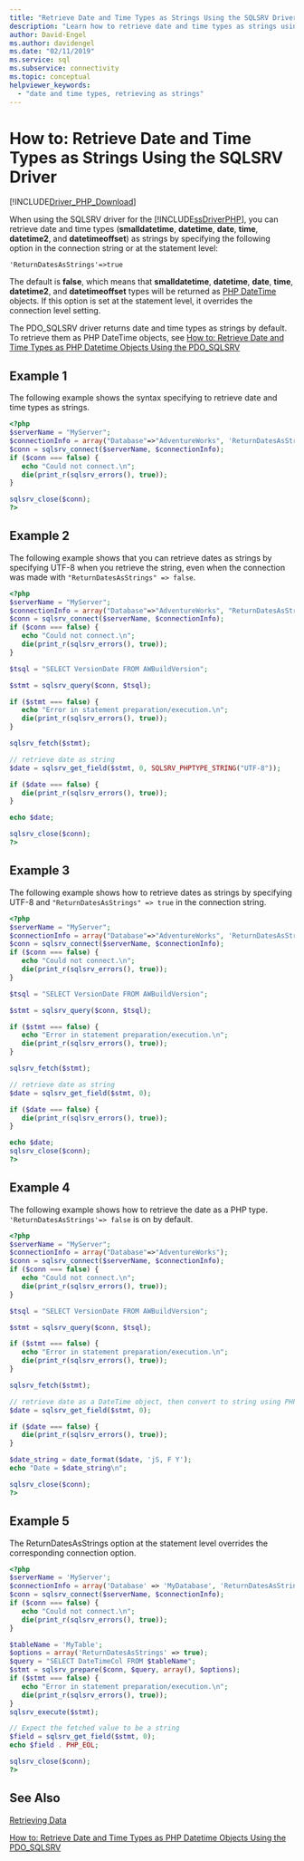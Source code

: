 ```yaml
---
title: "Retrieve Date and Time Types as Strings Using the SQLSRV Driver"
description: "Learn how to retrieve date and time types as strings using the SQLSRV driver for PHP for SQL Server."
author: David-Engel
ms.author: davidengel
ms.date: "02/11/2019"
ms.service: sql
ms.subservice: connectivity
ms.topic: conceptual
helpviewer_keywords:
  - "date and time types, retrieving as strings"
---
```

# How to: Retrieve Date and Time Types as Strings Using the SQLSRV Driver
[!INCLUDE[Driver_PHP_Download](../../includes/driver_php_download.md)]

When using the SQLSRV driver for the [!INCLUDE[ssDriverPHP](../../includes/ssdriverphp_md.md)], you can retrieve date and time types (**smalldatetime**, **datetime**, **date**, **time**, **datetime2**, and **datetimeoffset**) as strings by specifying the following option in the connection string or at the statement level:

```
'ReturnDatesAsStrings'=>true
```

The default is **false**, which means that **smalldatetime**, **datetime**, **date**, **time**, **datetime2**, and **datetimeoffset** types will be returned as [PHP DateTime](http://php.net/manual/en/class.datetime.php) objects. If this option is set at the statement level, it overrides the connection level setting.

The PDO_SQLSRV driver returns date and time types as strings by default. To retrieve them as PHP DateTime objects, see [How to: Retrieve Date and Time Types as PHP Datetime Objects Using the PDO_SQLSRV](../../connect/php/how-to-retrieve-datetime-objects-using-pdo-sqlsrv-driver.md)

## Example 1
The following example shows the syntax specifying to retrieve date and time types as strings.

```php
<?php
$serverName = "MyServer";
$connectionInfo = array("Database"=>"AdventureWorks", 'ReturnDatesAsStrings'=> true);
$conn = sqlsrv_connect($serverName, $connectionInfo);
if ($conn === false) {
   echo "Could not connect.\n";
   die(print_r(sqlsrv_errors(), true));
}

sqlsrv_close($conn);
?>
```

## Example 2
The following example shows that you can retrieve dates as strings by specifying UTF-8 when you retrieve the string, even when the connection was made with `"ReturnDatesAsStrings" => false`.

```php
<?php
$serverName = "MyServer";
$connectionInfo = array("Database"=>"AdventureWorks", "ReturnDatesAsStrings" => false);
$conn = sqlsrv_connect($serverName, $connectionInfo);
if ($conn === false) {
   echo "Could not connect.\n";
   die(print_r(sqlsrv_errors(), true));
}

$tsql = "SELECT VersionDate FROM AWBuildVersion";

$stmt = sqlsrv_query($conn, $tsql);

if ($stmt === false) {
   echo "Error in statement preparation/execution.\n";
   die(print_r(sqlsrv_errors(), true));
}

sqlsrv_fetch($stmt);

// retrieve date as string
$date = sqlsrv_get_field($stmt, 0, SQLSRV_PHPTYPE_STRING("UTF-8"));

if ($date === false) {
   die(print_r(sqlsrv_errors(), true));
}

echo $date;

sqlsrv_close($conn);
?>
```

## Example 3
The following example shows how to retrieve dates as strings by specifying UTF-8 and `"ReturnDatesAsStrings" => true` in the connection string.

```php
<?php
$serverName = "MyServer";
$connectionInfo = array("Database"=>"AdventureWorks", 'ReturnDatesAsStrings'=> true, "CharacterSet" => 'utf-8');
$conn = sqlsrv_connect($serverName, $connectionInfo);
if ($conn === false) {
   echo "Could not connect.\n";
   die(print_r(sqlsrv_errors(), true));
}

$tsql = "SELECT VersionDate FROM AWBuildVersion";

$stmt = sqlsrv_query($conn, $tsql);

if ($stmt === false) {
   echo "Error in statement preparation/execution.\n";
   die(print_r(sqlsrv_errors(), true));
}

sqlsrv_fetch($stmt);

// retrieve date as string
$date = sqlsrv_get_field($stmt, 0);

if ($date === false) {
   die(print_r(sqlsrv_errors(), true));
}

echo $date;
sqlsrv_close($conn);
?>
```

## Example 4
The following example shows how to retrieve the date as a PHP type. `'ReturnDatesAsStrings'=> false` is on by default.

```php
<?php
$serverName = "MyServer";
$connectionInfo = array("Database"=>"AdventureWorks");
$conn = sqlsrv_connect($serverName, $connectionInfo);
if ($conn === false) {
   echo "Could not connect.\n";
   die(print_r(sqlsrv_errors(), true));
}

$tsql = "SELECT VersionDate FROM AWBuildVersion";

$stmt = sqlsrv_query($conn, $tsql);

if ($stmt === false) {
   echo "Error in statement preparation/execution.\n";
   die(print_r(sqlsrv_errors(), true));
}

sqlsrv_fetch($stmt);

// retrieve date as a DateTime object, then convert to string using PHP's date_format function
$date = sqlsrv_get_field($stmt, 0);

if ($date === false) {
   die(print_r(sqlsrv_errors(), true));
}

$date_string = date_format($date, 'jS, F Y');
echo "Date = $date_string\n";

sqlsrv_close($conn);
?>
```

## Example 5
The ReturnDatesAsStrings option at the statement level overrides the corresponding connection option.

```php
<?php
$serverName = 'MyServer';
$connectionInfo = array('Database' => 'MyDatabase', 'ReturnDatesAsStrings' => false);
$conn = sqlsrv_connect($serverName, $connectionInfo);
if ($conn === false) {
   echo "Could not connect.\n";
   die(print_r(sqlsrv_errors(), true));
}

$tableName = 'MyTable';
$options = array('ReturnDatesAsStrings' => true);
$query = "SELECT DateTimeCol FROM $tableName";
$stmt = sqlsrv_prepare($conn, $query, array(), $options);
if ($stmt === false) {
   echo "Error in statement preparation/execution.\n";
   die(print_r(sqlsrv_errors(), true));
}
sqlsrv_execute($stmt);

// Expect the fetched value to be a string
$field = sqlsrv_get_field($stmt, 0);
echo $field . PHP_EOL;

sqlsrv_close($conn);
?>
```

## See Also
[Retrieving Data](../../connect/php/retrieving-data.md)

[How to: Retrieve Date and Time Types as PHP Datetime Objects Using the PDO_SQLSRV](../../connect/php/how-to-retrieve-datetime-objects-using-pdo-sqlsrv-driver.md)
